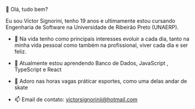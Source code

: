 👋 Olá, tudo bem?
 
 Eu sou Víctor Signorini, tenho 19 anos e ultimamente estou cursando Engenharia de Software na 
 Universidade de Ribeirão Preto (UNAERP).
 
 * 👀 Na vida tenho como principais interesses evoluir a cada dia, tanto na minha vida pessoal
 como também na profissional, viver cada dia e ser feliz.
 
 * 🌱 Atualmente estou aprendendo Banco de Dados, JavaScript , TypeScript e React

 * 💞️ Adoro nas horas vagas práticar esportes, como uma delas andar de skate

- 📫 Email de contato: victorsignorinii@hotmail.com
